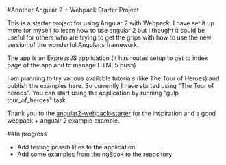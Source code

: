 #Another Angular 2 + Webpack Starter Project

This is a starter project for using Angular 2 with Webpack. I have set it up more for myself to learn how to use angular 2 but I thought it could be useful for others who are trying to get the grips with how to use the new version of the wonderful Angularjs framework.

The app is an ExpressJS application (it has routes setup to get to index page of the app and to manage HTML5 push)

I am planning to try various available tutorials (like The Tour of Heroes) and publish the examples here. So currently I have started using "The Tour of heroes". You can start using the application by running "gulp tour_of_heroes" task.

Thank you to the [angular2-webpack-starter](https://github.com/AngularClass/angular2-webpack-starter) for the inspiration and a good webpack + angualr 2 example example.

##In progress

- Add testing possibilities to the application.
- Add some examples from the ngBook to the repository